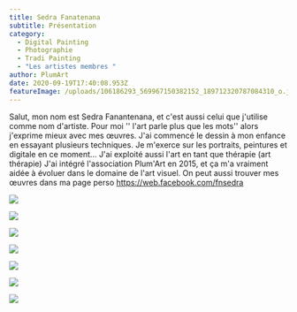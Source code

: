 ```yaml
---
title: Sedra Fanatenana
subtitle: Présentation
category:
  - Digital Painting
  - Photographie
  - Tradi Painting
  - "Les artistes membres "
author: PlumArt
date: 2020-09-19T17:40:08.953Z
featureImage: /uploads/106186293_569967150382152_189712320787084310_o.jpg
---
```

Salut, mon nom est Sedra Fanantenana, et c'est aussi celui que j'utilise comme nom d'artiste. Pour moi '' l'art parle plus que les mots'' alors j'exprime mieux avec mes œuvres.
J'ai commencé le dessin à mon enfance en essayant plusieurs techniques. Je m'exerce sur les portraits, peintures et digitale en ce moment... J'ai exploité aussi l'art en tant que thérapie (art thérapie)
J'ai intégré l'association Plum'Art en 2015, et ça m'a vraiment aidée  à évoluer dans le domaine de l'art visuel. 
On peut aussi trouver mes œuvres dans ma page perso <https://web.facebook.com/fnsedra>



![](/uploads/101407875_554870688558465_5038026453870968832_o.jpg)

![](/uploads/118210363_604344300277770_3091418314689920798_n.jpg)

![](/uploads/85227331_500209454024589_4762238164184072192_o.jpg)

![](/uploads/74841101_430676397644562_3950825550985035776_o.jpg)

![](/uploads/118235660_604344423611091_2067600252267865221_o.jpg)

![](/uploads/75456929_428585621186973_7059696417983430656_o.jpg)

![](/uploads/98154660_547611255951075_336892179521732608_o.jpg)